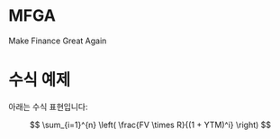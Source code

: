 # MFGA

Make Finance Great Again

# 수식 예제

아래는 수식 표현입니다:

$$
\sum_{i=1}^{n} \left( \frac{FV \times R}{(1 + YTM)^i} \right)
$$
